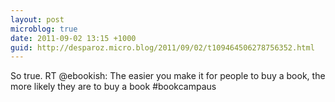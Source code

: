```yaml
---
layout: post
microblog: true
date: 2011-09-02 13:15 +1000
guid: http://desparoz.micro.blog/2011/09/02/t109464506278756352.html
---
```

So true. RT @ebookish: The easier you make it for people to buy a book, the more likely they are to buy a book #bookcampaus
